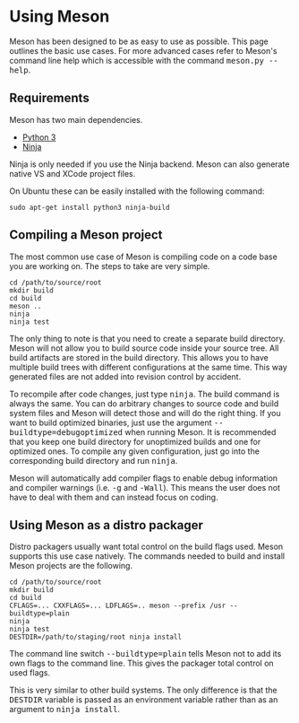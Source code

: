 Using Meson
==

Meson has been designed to be as easy to use as possible. This page outlines the basic use cases. For more advanced cases refer to Meson's command line help which is accessible with the command <tt>meson.py --help</tt>.

Requirements
--

Meson has two main dependencies.

* [Python 3](http://python.org)
* [Ninja](http://martine.github.com/ninja/)

Ninja is only needed if you use the Ninja backend. Meson can also generate native VS and XCode project files.

On Ubuntu these can be easily installed with the following command:

    sudo apt-get install python3 ninja-build

Compiling a Meson project
--

The most common use case of Meson is compiling code on a code base you are working on. The steps to take are very simple.

    cd /path/to/source/root
    mkdir build
    cd build
    meson ..
    ninja
    ninja test

The only thing to note is that you need to create a separate build directory. Meson will not allow you to build source code inside your source tree. All build artifacts are stored in the build directory. This allows you to have multiple build trees with different configurations at the same time. This way generated files are not added into revision control by accident. 

To recompile after code changes, just type <tt>ninja</tt>. The build command is always the same. You can do arbitrary changes to source code and build system files and Meson will detect those and will do the right thing. If you want to build optimized binaries, just use the argument <tt>--buildtype=debugoptimized</tt> when running Meson. It is recommended that you keep one build directory for unoptimized builds and one for optimized ones. To compile any given configuration, just go into the corresponding build directory and run <tt>ninja</tt>.

Meson will automatically add compiler flags to enable debug information and compiler warnings (i.e. <tt>-g</tt> and <tt>-Wall</tt>). This means the user does not have to deal with them and can instead focus on coding.

Using Meson as a distro packager
--

Distro packagers usually want total control on the build flags used. Meson supports this use case natively. The commands needed to build and install Meson projects are the following.

    cd /path/to/source/root
    mkdir build
    cd build
    CFLAGS=... CXXFLAGS=... LDFLAGS=.. meson --prefix /usr --buildtype=plain
    ninja
    ninja test
    DESTDIR=/path/to/staging/root ninja install

The command line switch <tt>--buildtype=plain</tt> tells Meson not to add its own flags to the command line. This gives the packager total control on used flags.

This is very similar to other build systems. The only difference is that the <tt>DESTDIR</tt> variable is passed as an environment variable rather than as an argument to <tt>ninja install</tt>.